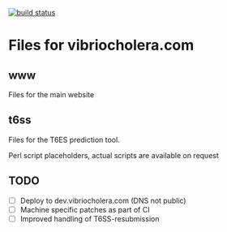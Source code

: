 [![build status](https://git.vcholerae.com/arch/vibriocholera.com/badges/master/build.svg)](https://git.vcholerae.com/arch/vibriocholera.com/commits/master)

# Files for vibriocholera.com

## www

Files for the main website

## t6ss

Files for the T6ES prediction tool. 

Perl script placeholders, actual scripts are available on request

## TODO

- [ ] Deploy to dev.vibriocholera.com (DNS not public)
- [ ] Machine specific patches as part of CI
- [ ] Improved handling of T6SS-resubmission